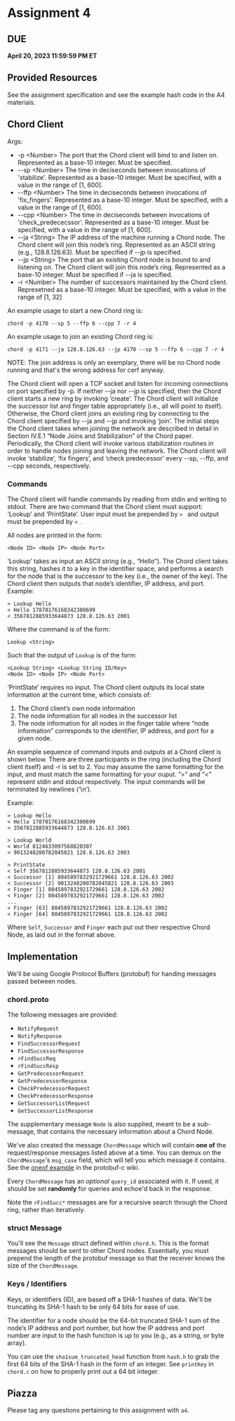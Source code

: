 # Assignment 4

## DUE
**April 20, 2023 11:59:59 PM ET**

## Provided Resources
See the assignment specification and see the example hash code in the A4 materials.

## Chord Client
Args:
* -p \<Number> The port that the Chord client will bind to and listen on. Represented as a base-10 integer. Must be specified.
* --sp \<Number> The time in deciseconds between invocations of 'stabilize'. Represented as a base-10 integer. Must be specified, with a value in the range of [1, 600].
* --ffp \<Number> The time in deciseconds between invocations of 'fix_fingers'. Represented as a base-10 integer. Must be specified, with a value in the range of [1, 600].
* --cpp \<Number> The time in deciseconds between invocations of 'check_predececssor'. Represented as a base-10 integer. Must be specified, with a value in the range of [1, 600].
* --ja \<String> The IP address of the machine running a Chord node. The Chord client will join this node’s ring. Represented as an ASCII string (e.g., 128.8.126.63). Must be specified if --jp is specified.
* --jp \<String> The port that an existing Chord node is bound to and listening on. The Chord client will join this node’s ring. Represented as a base-10 integer. Must be specified if --ja is specified.
* -r \<Number> The number of successors maintained by the Chord client. Represetned as a base-10 integer. Must be specified, with a value in the range of [1, 32]

An example usage to start a new Chord ring is:
```
chord -p 4170 --sp 5 --ffp 6 --cpp 7 -r 4
```

An example usage to join an existing Chord ring is:
```
chord -p 4171 --ja 128.8.126.63 --jp 4170 --sp 5 --ffp 6 --cpp 7 -r 4
```

NOTE: The join address is only an exemplary, there will be no Chord node running
and that's the wrong address for cerf anyway.

The Chord client will open a TCP socket and listen for incoming connections on port specified
by -p. If neither --ja nor --jp is specified, then the Chord client starts a new ring by invoking
‘create’. The Chord client will initialize the successor list and finger table appropriately (i.e., all
will point to itself).
Otherwise, the Chord client joins an existing ring by connecting to the Chord client specified
by --ja and --jp and invoking ‘join’. The initial steps the Chord client takes when joining the
network are described in detail in Section IV.E.1 “Node Joins and Stabilization” of the Chord
paper.
Periodically, the Chord client will invoke various stabilization routines in order to handle
nodes joining and leaving the network. The Chord client will invoke ‘stabilize’, ‘fix fingers’, and
‘check predecessor’ every --sp, --ffp, and --cpp seconds, respectively.


### Commands
The Chord client will handle commands by reading from stdin and writing to
stdout. There are two command that the Chord client must support: ‘Lookup’ and ‘PrintState’.
User input must be prepended by `> ` and output must be prepended by `< `.

All nodes are printed in the form:
```
<Node ID> <Node IP> <Node Port>
```

‘Lookup’ takes as input an ASCII string (e.g., “Hello”). The Chord client takes this string,
hashes it to a key in the identifier space, and performs a search for the node that is the successor
to the key (i.e., the owner of the key). The Chord client then outputs that node’s identifier, IP
address, and port. Example:
```
> Lookup Hello
< Hello 17870176168342380699
< 3567812885933644873 128.8.126.63 2001
```
Where the command is of the form:
```
Lookup <String>
```

Such that the output of `Lookup` is of the form:
```
<Lookup String> <Lookup String ID/Key>
<Node ID> <Node IP> <Node Port>
```

‘PrintState’ requires no input. The Chord client outputs its local state information at the
current time, which consists of:
1. The Chord client’s own node information
2. The node information for all nodes in the successor list
3. The node information for all nodes in the finger table
where “node information” corresponds to the identifier, IP address, and port for a given node.

An example sequence of command inputs and outputs at a Chord client is shown below. There
are three participants in the ring (including the Chord client itself) and -r is set to 2. You may
assume the same formatting for the input, and must match the same formatting for your ouput.
“>” and “<” represent stdin and stdout respectively. The input commands will be terminated
by newlines (‘\n’).

Example:
```
> Lookup Hello
< Hello 17870176168342380699
< 3567812885933644873 128.8.126.63 2001

> Lookup World
< World 8124633097568820307
< 9013248200782045821 128.8.126.63 2003

> PrintState
< Self 3567812885933644873 128.8.126.63 2001
< Successor [1] 8045897832921729661 128.8.126.63 2002
< Successor [2] 9013248200782045821 128.8.126.63 2003
< Finger [1] 8045897832921729661 128.8.126.63 2002
< Finger [2] 8045897832921729661 128.8.126.63 2002
...
< Finger [63] 8045897832921729661 128.8.126.63 2002
< Finger [64] 8045897832921729661 128.8.126.63 2002
```

Where `Self`, `Successor` and `Finger` each put out their respective Chord Node,
as laid out in the format above.

## Implementation
We'll be using Google Protocol Buffers (protobuf) for handing messages passed between nodes.

### chord.proto
The following messages are provided:
- `NotifyRequest`
- `NotifyResponse`
- `FindSuccessorRequest`
- `FindSuccessorResponse`
- `rFindSuccReq`
- `rFindSuccResp`
- `GetPredecessorRequest`
- `GetPredecessorResponse`
- `CheckPredecessorRequest`
- `CheckPredecessorResponse`
- `GetSuccessorListRequest`
- `GetSuccessorListResponse`

The supplementary message `Node` is also supplied, meant to be a *sub*-message, that contains the necessary information about a Chord Node.

We've also created the message `ChordMessage` which will contain **one of** the request/response messages listed above at a time. You can demux on the `ChordMessage`'s `msg_case` field, which will tell you which message it contains. See the [oneof example](https://github.com/protobuf-c/protobuf-c/wiki/Examples#oneofs) in the protobuf-c wiki.

Every `ChordMessage` has an *optional* `query_id` associated with it. If used, it should be set **randomly** for queries and echoe'd back in the response.

Note the `rFindSucc*` messages are for a recursive search through the Chord ring, rather than iteratively.

### struct Message
You'll see the `Message` struct defined within `chord.h`. This is the format messages should be sent to other Chord nodes. Essentially, you must prepend the length of the protobuf message so that the receiver knows the size of the `ChordMessage`.

### Keys / Identifiers
Keys, or identifiers (ID), are based off a SHA-1 hashes of data. We'll be truncating its SHA-1 hash to be only 64 bits for ease of use.

The identifier for a node should be the 64-bit truncated SHA-1 sum of the node’s IP address and port number, but how the IP address and port number are input to the hash function is up to you (e.g., as a string, or byte array). 

You can use the `sha1sum_truncated_head` function from `hash.h` to grab the first 64 bits of the SHA-1 hash in the form of an integer.
See `printKey` in `chord.c` on how to properly print out a 64 bit integer.

## Piazza
Please tag any questions pertaining to this assignment with `a4`.
